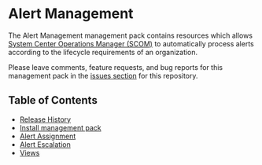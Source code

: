 # Alert Management

The Alert Management management pack contains resources which allows [System Center Operations Manager (SCOM)](https://docs.microsoft.com/system-center/scom/welcome) to automatically process alerts according to the lifecycle requirements of an organization.

Please leave comments, feature requests, and bug reports for this management pack in the [issues section](https://github.com/hmscott4/AlertManagement/issues) for this repository.

## Table of Contents

- [Release History](.\Release-History)
- [Install management pack](.\Install-Management-Pack)
- [Alert Assignment](.\Alert-Assignment)
- [Alert Escalation](.\Alert-Escalation)
- [Views](.\Views.md)
